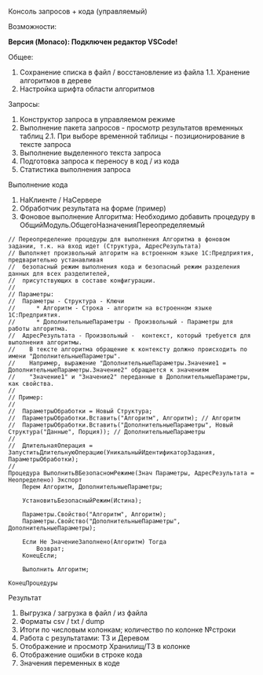 Консоль запросов + кода (управляемый)


Возможности:



**Версия (Monaco): Подключен редактор VSCode!**


Общее:

1. Сохранение списка в файл / восстановление из файла
   1.1. Хранение алгоритмов в дереве
2. Настройка шрифта области алгоритмов

Запросы:

1. Конструктор запроса в управляемом режиме
2. Выполнение пакета запросов - просмотр результатов временных таблиц
   2.1. При выборе временной таблицы - позиционирование в тексте запроса
3. Выполнение выделенного текста запроса
4. Подготовка запроса к переносу в код / из кода
5. Статистика выполнения запроса

Выполнение кода

1. НаКлиенте / НаСервере
2. Обработчик результата на форме (пример)
3. Фоновое выполнение Алгоритма: Необходимо добавить процедуру в 	ОбщийМодуль.ОбщегоНазначенияПереопределяемый

```
// Переопределение процедуры для выполнения Алгоритма в фоновом задании, т.к. на вход идет (Структура, АдресРезультата)
// Выполняет произвольный алгоритм на встроенном языке 1С:Предприятия, предварительно устанавливая
//  безопасный режим выполнения кода и безопасный режим разделения данных для всех разделителей,
//  присутствующих в составе конфигурации.
//
// Параметры:
//  Параметры - Структура - Ключи
//      * Алгоритм - Строка - алгоритм на встроенном языке 1С:Предприятия.
//      * ДополнительныеПараметры - Произвольный - Параметры для работы алгоритма.
//  АдресРезультата - Произвольный -  контекст, который требуется для выполнения алгоритмы.
//    В тексте алгоритма обращение к контексту должно происходить по имени "ДополнительныеПараметры".
//    Например, выражение "ДополнительныеПараметры.Значение1 = ДополнительныеПараметры.Значение2" обращается к значениям
//    "Значение1" и "Значение2" переданные в ДополнительныеПараметры, как свойства.
//
// Пример:
//
//  ПараметрыОбработки = Новый Структура;
//  ПараметрыОбработки.Вставить("Алгоритм", Алгоритм); // Алгоритм
//  ПараметрыОбработки.Вставить("ДополнительныеПараметры", Новый Структура("Данные", Порция)); // ДополнительныеПараметры
//
//  ДлительнаяОперация = ЗапуститьДлительнуюОперацию(УникальныйИдентификаторЗадания, ПараметрыОбработки);
//
Процедура ВыполнитьВБезопасномРежиме(Знач Параметры, АдресРезультата = Неопределено) Экспорт
    Перем Алгоритм, ДополнительныеПараметры;

	УстановитьБезопасныйРежим(Истина);

    Параметры.Свойство("Алгоритм", Алгоритм);
    Параметры.Свойство("ДополнительныеПараметры", ДополнительныеПараметры);

    Если Не ЗначениеЗаполнено(Алгоритм) Тогда
        Возврат;
    КонецЕсли;

	Выполнить Алгоритм;

КонецПроцедуры
```


Результат

1. Выгрузка / загрузка в файл / из файла
2. Форматы csv / txt / dump
3. Итоги по числовым колонкам; количество по колонке №строки
4. Работа с результатами: ТЗ и Деревом
5. Отображение и просмотр Хранилищ/ТЗ в колонке
6. Отображение ошибки в строке кода
7. Значения переменных в коде

